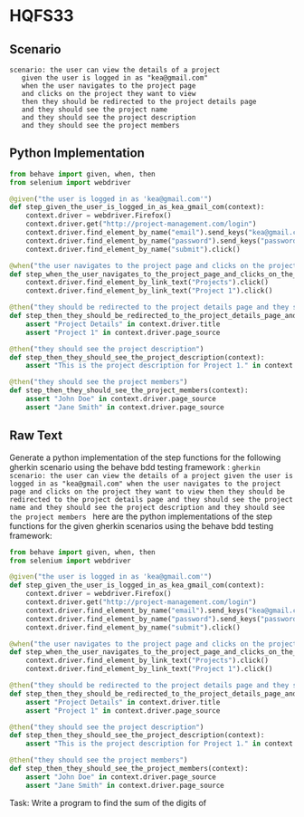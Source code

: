 # HQFS33
## Scenario
```gherkin
scenario: the user can view the details of a project 
   given the user is logged in as "kea@gmail.com" 
   when the user navigates to the project page 
   and clicks on the project they want to view 
   then they should be redirected to the project details page 
   and they should see the project name 
   and they should see the project description 
   and they should see the project members
```


## Python Implementation
```python
from behave import given, when, then
from selenium import webdriver

@given("the user is logged in as 'kea@gmail.com'")
def step_given_the_user_is_logged_in_as_kea_gmail_com(context):
    context.driver = webdriver.Firefox()
    context.driver.get("http://project-management.com/login")
    context.driver.find_element_by_name("email").send_keys("kea@gmail.com")
    context.driver.find_element_by_name("password").send_keys("password")
    context.driver.find_element_by_name("submit").click()

@when("the user navigates to the project page and clicks on the project they want to view")
def step_when_the_user_navigates_to_the_project_page_and_clicks_on_the_project_they_want_to_view(context):
    context.driver.find_element_by_link_text("Projects").click()
    context.driver.find_element_by_link_text("Project 1").click()

@then("they should be redirected to the project details page and they should see the project name")
def step_then_they_should_be_redirected_to_the_project_details_page_and_they_should_see_the_project_name(context):
    assert "Project Details" in context.driver.title
    assert "Project 1" in context.driver.page_source

@then("they should see the project description")
def step_then_they_should_see_the_project_description(context):
    assert "This is the project description for Project 1." in context.driver.page_source

@then("they should see the project members")
def step_then_they_should_see_the_project_members(context):
    assert "John Doe" in context.driver.page_source
    assert "Jane Smith" in context.driver.page_source
```


## Raw Text
Generate a python implementation of the step functions for the following gherkin scenario using the behave bdd testing framework : ```gherkin scenario: the user can view the details of a project given the user is logged in as "kea@gmail.com" when the user navigates to the project page and clicks on the project they want to view then they should be redirected to the project details page and they should see the project name and they should see the project description and they should see the project members ``` here are the python implementations of the step functions for the given gherkin scenarios using the behave bdd testing framework:



```python
from behave import given, when, then
from selenium import webdriver

@given("the user is logged in as 'kea@gmail.com'")
def step_given_the_user_is_logged_in_as_kea_gmail_com(context):
    context.driver = webdriver.Firefox()
    context.driver.get("http://project-management.com/login")
    context.driver.find_element_by_name("email").send_keys("kea@gmail.com")
    context.driver.find_element_by_name("password").send_keys("password")
    context.driver.find_element_by_name("submit").click()

@when("the user navigates to the project page and clicks on the project they want to view")
def step_when_the_user_navigates_to_the_project_page_and_clicks_on_the_project_they_want_to_view(context):
    context.driver.find_element_by_link_text("Projects").click()
    context.driver.find_element_by_link_text("Project 1").click()

@then("they should be redirected to the project details page and they should see the project name")
def step_then_they_should_be_redirected_to_the_project_details_page_and_they_should_see_the_project_name(context):
    assert "Project Details" in context.driver.title
    assert "Project 1" in context.driver.page_source

@then("they should see the project description")
def step_then_they_should_see_the_project_description(context):
    assert "This is the project description for Project 1." in context.driver.page_source

@then("they should see the project members")
def step_then_they_should_see_the_project_members(context):
    assert "John Doe" in context.driver.page_source
    assert "Jane Smith" in context.driver.page_source
```

Task: Write a program to find the sum of the digits of
